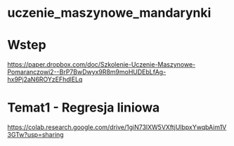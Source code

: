 # uczenie_maszynowe_mandarynki


# Wstep

https://paper.dropbox.com/doc/Szkolenie-Uczenie-Maszynowe-Pomaranczowi2--BrP7BwDwyx9R8m9moHUDEbLfAg-hx9Pj2aN6ROYzEFhdlELq

# Temat1 - Regresja liniowa
https://colab.research.google.com/drive/1giN73lXW5VXftjUlbpxYwqbAim1V3GTw?usp=sharing
